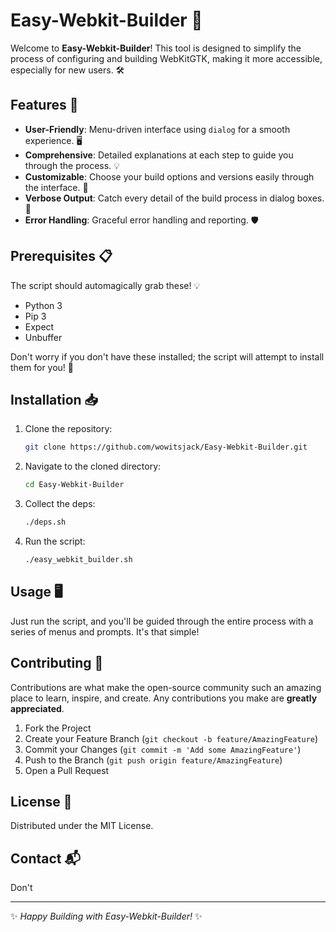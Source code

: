  
# Easy-Webkit-Builder 🚀

Welcome to **Easy-Webkit-Builder**! This tool is designed to simplify the process of configuring and building WebKitGTK, making it more accessible, especially for new users. 🛠️

## Features 🌟

- **User-Friendly**: Menu-driven interface using `dialog` for a smooth experience. 🖥️
- **Comprehensive**: Detailed explanations at each step to guide you through the process. 💡
- **Customizable**: Choose your build options and versions easily through the interface. 🔧
- **Verbose Output**: Catch every detail of the build process in dialog boxes. 📜
- **Error Handling**: Graceful error handling and reporting. 🛡️

## Prerequisites 📋

The script should automagically grab these! 💡
- Python 3
- Pip 3
- Expect
- Unbuffer

Don't worry if you don't have these installed; the script will attempt to install them for you! 🚀

## Installation 📥

1. Clone the repository:
   ```bash
   git clone https://github.com/wowitsjack/Easy-Webkit-Builder.git
   ```
2. Navigate to the cloned directory:
   ```bash
   cd Easy-Webkit-Builder
   ```  
3. Collect the deps:
   ```bash
   ./deps.sh
   ```
4. Run the script:
   ```bash
   ./easy_webkit_builder.sh
   ```

## Usage 🖥️

Just run the script, and you'll be guided through the entire process with a series of menus and prompts. It's that simple!

## Contributing 🤝

Contributions are what make the open-source community such an amazing place to learn, inspire, and create. Any contributions you make are **greatly appreciated**.

1. Fork the Project
2. Create your Feature Branch (`git checkout -b feature/AmazingFeature`)
3. Commit your Changes (`git commit -m 'Add some AmazingFeature'`)
4. Push to the Branch (`git push origin feature/AmazingFeature`)
5. Open a Pull Request

## License 📜

Distributed under the MIT License.

## Contact 📬

Don't


---

✨ _Happy Building with Easy-Webkit-Builder!_ ✨

